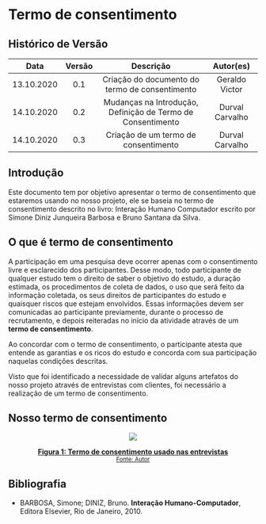 # Termo de consentimento

## Histórico de Versão
|    Data    | Versão | Descrição            | Autor(es)       |
| :--------: | :----: | :------------------: | :-------------: |
| 13.10.2020 |  0.1   | Criação do documento do termo de consentimento | Geraldo Victor  |
| 14.10.2020 |  0.2   | Mudanças na Introdução, <br>Definição de Termo de Consentimento | Durval Carvalho  |
| 14.10.2020 |  0.3   | Criação de um termo de consentimento | Durval Carvalho  |

## Introdução

Este documento tem por objetivo apresentar o termo de consentimento que estaremos usando no nosso projeto, ele se baseia no termo de consentimento descrito no livro: Interação Humano Computador escrito por Simone Diniz Junqueira Barbosa e Bruno Santana da Silva. 

## O que é termo de consentimento

A participação em uma pesquisa deve ocorrer apenas com o consentimento livre e esclarecido dos participantes. Desse modo, todo participante de qualquer estudo tem o direito de saber o objetivo do estudo, a duração estimada, os procedimentos de coleta de dados, o uso que será feito da informação coletada, os seus direitos de participantes do estudo e quaisquer riscos que estejam envolvidos. Essas informações devem ser comunicadas ao participante previamente, durante o processo de recrutamento, e depois reiteradas no início da atividade através de um **termo de consentimento**.

Ao concordar com o termo de consentimento, o participante atesta que entende as garantias e os ricos do estudo e concorda com sua participação naquelas condições descritas.

Visto que foi identificado a necessidade de validar alguns artefatos do nosso projeto através de entrevistas com clientes, foi necessário a realização de um termo de consentimento.

## Nosso termo de consentimento
<!-- LINK TO EDIT: https://docs.google.com/document/d/1IQOqaXB40Xfog3XaNTmW_wSonVKU6UGhSibQ-G9233c/edit?usp=sharing -->

<p align='center'>
    <a href='pages/ponto_de_controle_4/termo_de_consentimento.pdf' target='_blank'>
        <img src='_media/assets/termo-de-consentimento.png'>
        <figcaption align='center'>
            <b>Figura 1: Termo de consentimento usado nas entrevistas</b>
            <br><small>Fonte: Autor</small>
        </figcaption>
    </a>
</p>

## Bibliografia

- BARBOSA, Simone; DINIZ, Bruno. **Interação Humano-Computador**, Editora Elsevier, Rio de Janeiro, 2010.